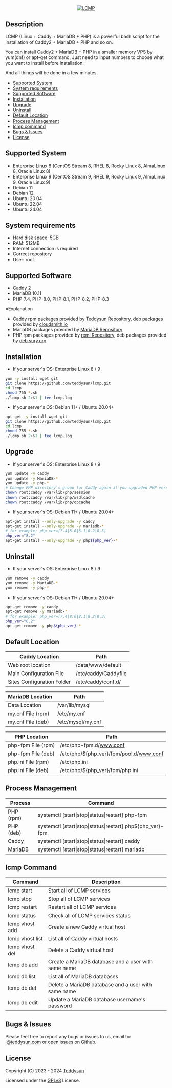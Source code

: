 <div align="center">
    <a href="https://teddysun.com/700.html" target="_blank">
        <img alt="LCMP" src="https://github.com/teddysun/lcmp/raw/master/conf/lcmp.png">
    </a>
</div>

## Description

LCMP (Linux + Caddy + MariaDB + PHP) is a powerful bash script for the installation of Caddy2 + MariaDB + PHP and so on.

You can install Caddy2 + MariaDB + PHP in a smaller memory VPS by yum(dnf) or apt-get command, Just need to input numbers to choose what you want to install before installation.

And all things will be done in a few minutes.

- [Supported System](#supported-system)
- [System requirements](#system-requirements)
- [Supported Software](#supported-software)
- [Installation](#installation)
- [Upgrade](#upgrade)
- [Uninstall](#uninstall)
- [Default Location](#default-location)
- [Process Management](#process-management)
- [lcmp command](#lcmp-command)
- [Bugs & Issues](#bugs--issues)
- [License](#license)

## Supported System

- Enterprise Linux 8 (CentOS Stream 8, RHEL 8, Rocky Linux 8, AlmaLinux 8, Oracle Linux 8)
- Enterprise Linux 9 (CentOS Stream 9, RHEL 9, Rocky Linux 9, AlmaLinux 9, Oracle Linux 9)
- Debian 11
- Debian 12
- Ubuntu 20.04
- Ubuntu 22.04
- Ubuntu 24.04

## System requirements

- Hard disk space: 5GB
- RAM: 512MB
- Internet connection is required
- Correct repository
- User: root

## Supported Software

- Caddy 2
- MariaDB 10.11
- PHP-7.4, PHP-8.0, PHP-8.1, PHP-8.2, PHP-8.3

※Explanation

- Caddy rpm packages provided by [Teddysun Repository](https://dl.lamp.sh/linux/), deb packages provided by [cloudsmith.io](https://cloudsmith.io/~caddy/repos/)
- MariaDB packages provided by [MariaDB Repository](https://downloads.mariadb.com/MariaDB/)
- PHP rpm packages provided by [remi Repository](https://rpms.remirepo.net/), deb packages provided by [deb.sury.org](https://deb.sury.org/)

## Installation

- If your server's OS: Enterprise Linux 8 / 9
```bash
yum -y install wget git
git clone https://github.com/teddysun/lcmp.git
cd lcmp
chmod 755 *.sh
./lcmp.sh 2>&1 | tee lcmp.log
```

- If your server's OS: Debian 11+ / Ubuntu 20.04+
```bash
apt-get -y install wget git
git clone https://github.com/teddysun/lcmp.git
cd lcmp
chmod 755 *.sh
./lcmp.sh 2>&1 | tee lcmp.log
```

## Upgrade

- If your server's OS: Enterprise Linux 8 / 9
```bash
yum update -y caddy
yum update -y MariaDB-*
yum update -y php-*
# Change PHP directory's group for Caddy again if you upgraded PHP version
chown root:caddy /var/lib/php/session
chown root:caddy /var/lib/php/wsdlcache
chown root:caddy /var/lib/php/opcache
```

- If your server's OS: Debian 11+ / Ubuntu 20.04+
```bash
apt-get install --only-upgrade -y caddy
apt-get install --only-upgrade -y mariadb-*
# for example: php_ver=[7.4|8.0|8.1|8.2|8.3]
php_ver="8.2"
apt-get install --only-upgrade -y php${php_ver}-*
```

## Uninstall

- If your server's OS: Enterprise Linux 8 / 9
```bash
yum remove -y caddy
yum remove -y MariaDB-*
yum remove -y php-*
```

- If your server's OS: Debian 11+ / Ubuntu 20.04+
```bash
apt-get remove -y caddy
apt-get remove -y mariadb-*
# for example: php_ver=[7.4|8.0|8.1|8.2|8.3]
php_ver="8.2"
apt-get remove -y php${php_ver}-*
```

## Default Location

| Caddy Location             | Path                                        |
|----------------------------|---------------------------------------------|
| Web root location          | /data/www/default                           |
| Main Configuration File    | /etc/caddy/Caddyfile                        |
| Sites Configuration Folder | /etc/caddy/conf.d/                          |

| MariaDB Location           | Path                                        |
|----------------------------|---------------------------------------------|
| Data Location              | /var/lib/mysql                              |
| my.cnf File (rpm)          | /etc/my.cnf                                 |
| my.cnf File (deb)          | /etc/mysql/my.cnf                           |

| PHP Location               | Path                                        |
|----------------------------|---------------------------------------------|
| php-fpm File (rpm)         | /etc/php-fpm.d/www.conf                     |
| php-fpm File (deb)         | /etc/php/${php_ver}/fpm/pool.d/www.conf     |
| php.ini File (rpm)         | /etc/php.ini                                |
| php.ini File (deb)         | /etc/php/${php_ver}/fpm/php.ini             |

## Process Management

| Process     | Command                                                    |
|-------------|------------------------------------------------------------|
| PHP (rpm)   | systemctl [start\|stop\|status\|restart] php-fpm           |
| PHP (deb)   | systemctl [start\|stop\|status\|restart] php${php_ver}-fpm |
| Caddy       | systemctl [start\|stop\|status\|restart] caddy             |
| MariaDB     | systemctl [start\|stop\|status\|restart] mariadb           |

## lcmp Command

| Command          | Description                                           |
|------------------|-------------------------------------------------------|
| lcmp start       | Start all of LCMP services                            |
| lcmp stop        | Stop all of LCMP services                             |
| lcmp restart     | Restart all of LCMP services                          |
| lcmp status      | Check all of LCMP services status                     |
| lcmp vhost add   | Create a new Caddy virtual host                       |
| lcmp vhost list  | List all of Caddy virtual hosts                       |
| lcmp vhost del   | Delete a Caddy virtual host                           |
| lcmp db add      | Create a MariaDB database and a user with same name   |
| lcmp db list     | List all of MariaDB databases                         |
| lcmp db del      | Delete a MariaDB database and a user with same name   |
| lcmp db edit     | Update a MariaDB database username's password         |

## Bugs & Issues

Please feel free to report any bugs or issues to us, email to: i@teddysun.com or [open issues](https://github.com/teddysun/lcmp/issues) on Github.


## License

Copyright (C) 2023 - 2024 [Teddysun](https://teddysun.com/)

Licensed under the [GPLv3](LICENSE) License.

